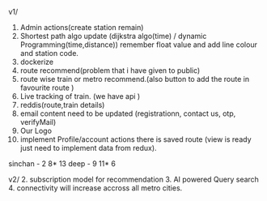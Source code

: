 v1/
1. Admin actions(create station remain)
2. Shortest path algo update (dijkstra algo(time) / dynamic Programming(time,distance)) remember float value and add line colour and station code. 
3. dockerize 
6. route recommend(problem that i have given to public)
7. route wise train or metro recommend.(also button to add the route in favourite route )
8. Live tracking of train. (we have api )
9. reddis(route,train details)
11. email content need to be updated (registrationn, contact us, otp, verifyMail)
12. Our Logo 
13. implement Profile/account actions there is saved route (view is ready just need to implement data from redux).


sinchan - 2 8* 13 
deep - 9 11* 6


v2/
2. subscription model for recommendation
3. AI powered Query search
4. connectivity will increase accross all metro cities.
